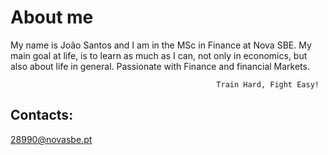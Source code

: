 # About me

My name is João Santos and I am in the MSc in Finance at Nova SBE. My main goal at life, is to learn as much as I can, not only in economics, but also about life in general. Passionate with Finance and financial Markets.

                                                  Train Hard, Fight Easy!

## Contacts:

28990@novasbe.pt
